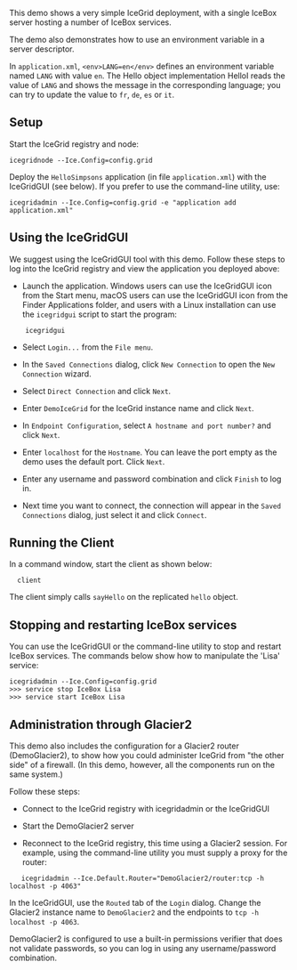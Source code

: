 This demo shows a very simple IceGrid deployment, with a single
IceBox server hosting a number of IceBox services.

The demo also demonstrates how to use an environment variable in a
server descriptor.

In `application.xml`, `<env>LANG=en</env>` defines an environment variable
named `LANG` with value `en`. The Hello object implementation HelloI
reads the value of `LANG` and shows the message in the corresponding
language; you can try to update the value to `fr`, `de`, `es` or `it`.

Setup
-----

Start the IceGrid registry and node:

    icegridnode --Ice.Config=config.grid

Deploy the `HelloSimpsons` application (in file `application.xml`) with
the IceGridGUI (see below). If you prefer to use the command-line utility, use:

    icegridadmin --Ice.Config=config.grid -e "application add application.xml"

Using the IceGridGUI
---------------------

We suggest using the IceGridGUI tool with this demo. Follow these steps to
log into the IceGrid registry and view the application you deployed above:

  - Launch the application. Windows users can use the IceGridGUI
    icon from the Start menu, macOS users can use the IceGridGUI
    icon from the Finder Applications folder, and users with a Linux
    installation can use the `icegridgui` script to start the
    program:
```
    icegridgui
```
  - Select `Login...` from the `File menu`.

  - In the `Saved Connections` dialog, click `New Connection` to open
    the `New Connection` wizard.

  - Select `Direct Connection` and click `Next`.

  - Enter `DemoIceGrid` for the IceGrid instance name and click `Next`.

  - In `Endpoint Configuration`, select `A hostname and port number?`
    and click `Next`.

  - Enter `localhost` for the `Hostname`. You can leave the port empty
    as the demo uses the default port. Click `Next`.

  - Enter any username and password combination and click `Finish`
    to log in.

  - Next time you want to connect, the connection will appear in the
    `Saved Connections` dialog, just select it and click `Connect`.

Running the Client
------------------

In a command window, start the client as shown below:

      client

The client simply calls `sayHello` on the replicated `hello` object.

Stopping and restarting IceBox services
---------------------------------------

You can use the IceGridGUI or the command-line utility to stop and
restart IceBox services. The commands below show how to manipulate
the 'Lisa' service:

    icegridadmin --Ice.Config=config.grid
    >>> service stop IceBox Lisa
    >>> service start IceBox Lisa

Administration through Glacier2
-------------------------------

This demo also includes the configuration for a Glacier2 router
(DemoGlacier2), to show how you could administer IceGrid from
 "the other side" of a firewall. (In this demo, however, all the
components run on the same system.)

Follow these steps:

 - Connect to the IceGrid registry with icegridadmin or the
   IceGridGUI

 - Start the DemoGlacier2 server

 - Reconnect to the IceGrid registry, this time using a Glacier2
   session. For example, using the command-line utility you must
   supply a proxy for the router:
```
   icegridadmin --Ice.Default.Router="DemoGlacier2/router:tcp -h localhost -p 4063"
```
   In the IceGridGUI, use the `Routed` tab of the `Login` dialog.
   Change the Glacier2 instance name to `DemoGlacier2` and the endpoints
   to `tcp -h localhost -p 4063`.

   DemoGlacier2 is configured to use a built-in permissions verifier
   that does not validate passwords, so you can log in using any
   username/password combination.
